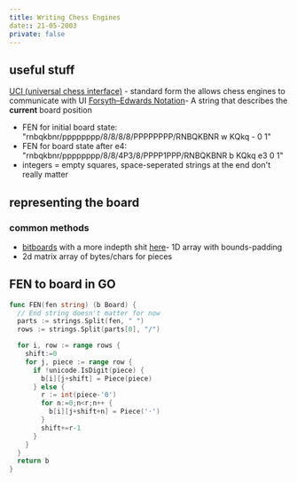 ```yaml
---
title: Writing Chess Engines
date:: 21-05-2003
private: false
---
```


## useful stuff
[UCI (universal chess interface)](https://en.wikipedia.org/wiki/Universal_Chess_Interface) - standard form the allows chess engines to communicate with UI
[Forsyth–Edwards Notation](https://en.wikipedia.org/wiki/Forsyth–Edwards_Notation)-  A string that describes the **current** board position
- FEN for initial board state: "rnbqkbnr/pppppppp/8/8/8/8/PPPPPPPP/RNBQKBNR w KQkq - 0 1"
- FEN for board state after e4: "rnbqkbnr/pppppppp/8/8/4P3/8/PPPP1PPP/RNBQKBNR b KQkq e3 0 1"
- integers = empty squares, space-seperated strings at the end don't really matter


## representing the board
### common methods
- [bitboards](https://en.wikipedia.org/wiki/Bitboard) with a more indepth shit [here](https://www.chessprogramming.org/Bitboards)- 1D array with bounds-padding
- 2d matrix array of bytes/chars for pieces

## FEN to board in GO
```go
func FEN(fen string) (b Board) {
  // End string doesn't matter for now
  parts := strings.Split(fen, " ")
  rows := strings.Split(parts[0], "/")

  for i, row := range rows {
    shift:=0
    for j, piece := range row {
      if !unicode.IsDigit(piece) {
        b[i][j+shift] = Piece(piece)
      } else {
        r := int(piece-'0')
        for n:=0;n<r;n++ {
          b[i][j+shift+n] = Piece('·')
        }
        shift+=r-1
      }
    }
  }
  return b
}
```
